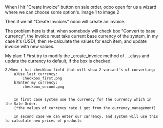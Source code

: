 When i hit "Create Invoice" button on sale order, odoo open for us a wizard where we can choose some option's.
image 1 to image 2



Then if we hit "Create Invoices" odoo will create an invoice.

The problem here is that, when somebody will check box "Convert to base currency",
the Invoice must take current base currency of the system, in my case it's (USD),
then re-calculate the values for each item, and update invoice with new values.

My plan:
	1.First try to modify the _create_invoice method of ....class and update
	the currency to default, if the box is checked.
	
	2.When i hit checkbox field that will show 2 variant's of converting:
		a)Use last currency:
			checkbox_first.png
		b)Enter my currency:
			checkbox_second.png
			
			
		In first case system use the currency for the currency which in the Sale Order.
		(*the values of currency rate i get from the currency_management)
		
		In second case we can enter our currency, and system will use this to calculate new prices of products
		
